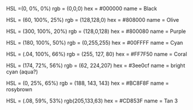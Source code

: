 
HSL =(0, 0%, 0%)
rgb = (0,0,0)
hex = #000000
name = Black

HSL = (60, 100%, 25%)
rgb = (128,128,0)
hex = #808000
name = Olive

HSL = (300, 100%, 20%)
rgb = (128,0,128)
hex = #800080
name = Purple

HSL = (180, 100%, 50%)
rgb = (0,255,255)
hex = #00FFFF
name = Cyan

HSL = (.04, 100%, 66%)
rgb = (255, 127, 80)
hex = #FF7F50
name = Coral

HSL = (174, 72%, 56%)
rgb = (62, 224,207)
hex = #3ee0cf
name = bright cyan (aqua?)

HSL = (0, 25%, 65%)
rgb = (188, 143, 143)
hex = #BC8F8F
name = rosybrown

HSL = (.08, 59%, 53%)
rgb(205,133,63)
hex = #CD853F
name = Tan 3
